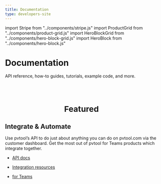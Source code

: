 ```yaml
---
title: Documentation
type: developers-site
---
```


import Stripe from "../components/stripe.js"
import ProductGrid from "../components/product-grid.js"
import HeroBlockGrid from "../components/hero-block-grid.js"
import HeroBlock from "../components/hero-block.js"

<Stripe>

# Documentation

API reference, how-to guides, tutorials, example code, and more.

</Stripe>

<ProductGrid/>

<br/>
<br/>

<span style="font-size: 1.25em; text-align: center">

## Featured

</span>

<HeroBlockGrid>
  <div>
    <HeroBlock>
      <h2>Integrate &amp; Automate</h2>
      <p>Use pvtool’s API to do just about anything you can do on pvtool.com via the customer dashboard. Get the most out of pvtool for Teams products which integrate together.</p>
      <ul>
        <li><p><a href="https://api.pvtool.com/">API docs</a></p></li>
        <li><p><a href="https://pvtool.com/integrations/">Integration resources</a></p></li>
        <li><p><a href="https://developers.pvtool.com/pvtool-one/">for Teams</a></p></li>
      </ul>
    </HeroBlock>
  </div>
</HeroBlockGrid>
